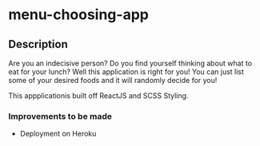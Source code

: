# menu-choosing-app

## Description
Are you an indecisive person? Do you find yourself thinking about what to eat for your lunch? Well this application is right for you! You can just list some of your desired foods and it will randomly decide for you!

This appplicationis built off ReactJS and SCSS Styling.

### Improvements to be made
- Deployment on Heroku
